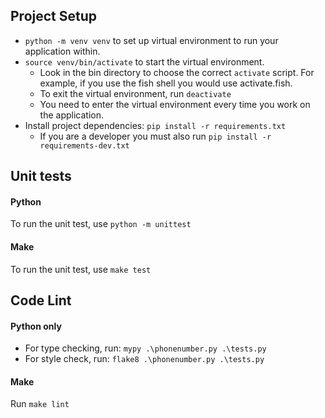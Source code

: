 ## Project Setup
* `python -m venv venv` to set up virtual environment to run your application within.
* `source venv/bin/activate` to start the virtual environment.
    * Look in the bin directory to choose the correct `activate` script. For example, if you use the fish shell you would use activate.fish.
    * To exit the virtual environment, run `deactivate`
    * You need to enter the virtual environment every time you work on the application.
* Install project dependencies: `pip install -r requirements.txt`
    * If you are a developer you must also run `pip install -r requirements-dev.txt`

## Unit tests
#### Python
To run the unit test, use `python -m unittest`
#### Make
To run the unit test, use `make test`

## Code Lint
#### Python only
* For type checking, run: `mypy .\phonenumber.py .\tests.py`
* For style check, run: `flake8 .\phonenumber.py .\tests.py`
#### Make
Run `make lint`
